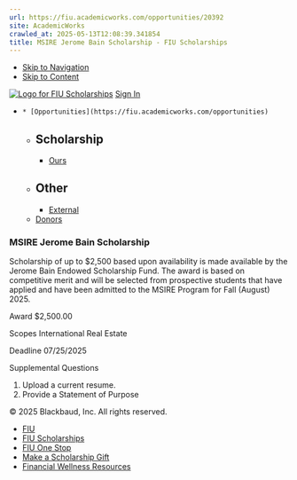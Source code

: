 ```yaml
---
url: https://fiu.academicworks.com/opportunities/20392
site: AcademicWorks
crawled_at: 2025-05-13T12:08:39.341854
title: MSIRE Jerome Bain Scholarship - FIU Scholarships
---
```


  * [Skip to Navigation](https://fiu.academicworks.com/opportunities/20392#navigation)
  * [Skip to Content](https://fiu.academicworks.com/opportunities/20392#main)

[![Logo for FIU Scholarships](https://s3.amazonaws.com/static.academicworks.com/clients/fiu/assets/images/logo.png)](http://fiu.academicworks.com) [Sign In](https://fiu.academicworks.com/users/sign_in)
  *     * [Opportunities](https://fiu.academicworks.com/opportunities)
      * ## Scholarship
        * [Ours](https://fiu.academicworks.com/opportunities)
      * ## Other
        * [External](https://fiu.academicworks.com/opportunities/external)
    * [Donors](https://fiu.academicworks.com/donors)


### MSIRE Jerome Bain Scholarship
Scholarship of up to $2,500 based upon availability is made available by the Jerome Bain Endowed Scholarship Fund.
The award is based on competitive merit and will be selected from prospective students that have applied and have been admitted to the MSIRE Program for Fall (August) 2025. 

Award
    $2,500.00 

Scopes
    International Real Estate 

Deadline
    07/25/2025 

Supplemental Questions
    
  1. Upload a current resume.
  2. Provide a Statement of Purpose


© 2025 Blackbaud, Inc. All rights reserved. 
  * [FIU ](http://fiu.edu/)
  * [FIU Scholarships](http://scholarships.fiu.edu)
  * [FIU One Stop](http://onestop.fiu.edu)
  * [Make a Scholarship Gift](https://give.fiu.edu/give-now/)
  * [Financial Wellness Resources](https://go.fiu.edu/iGrad)


